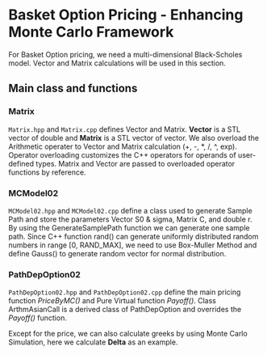 # Basket Option Pricing - Enhancing Monte Carlo Framework
For Basket Option pricing, we need a multi-dimensional Black-Scholes model. Vector and Matrix calculations will be used in this section.

## Main class and functions
### Matrix
`Matrix.hpp` and `Matrix.cpp` defines Vector and Matrix. **Vector** is a STL vector of double and **Matrix** is a STL vector of vector. We also overload the Arithmetic operater to Vector and Matrix calculation (+, -, *, /, ^, exp). Operator overloading customizes the C++ operators for operands of user-defined types. Matrix and Vector are passed to overloaded operator functions by reference.

### MCModel02
`MCModel02.hpp` and `MCModel02.cpp` define a class used to generate Sample Path and store the parameters Vector S0 & sigma, Matrix C, and double r. By using the GenerateSamplePath function we can generate one sample path. Since C++ function rand() can generate uniformly distributed random numbers in range \[0, RAND_MAX\], we need to use Box-Muller Method and define Gauss() to generate random vector for normal distribution.

### PathDepOption02
`PathDepOption02.hpp` and `PathDepOption02.cpp` define the main pricing function _PriceByMC()_ and Pure Virtual function _Payoff()_. Class ArthmAsianCall is a derived class of PathDepOption and overrides the _Payoff()_ function.

Except for the price, we can also calculate greeks by using Monte Carlo Simulation, here we calculate **Delta** as an example.
